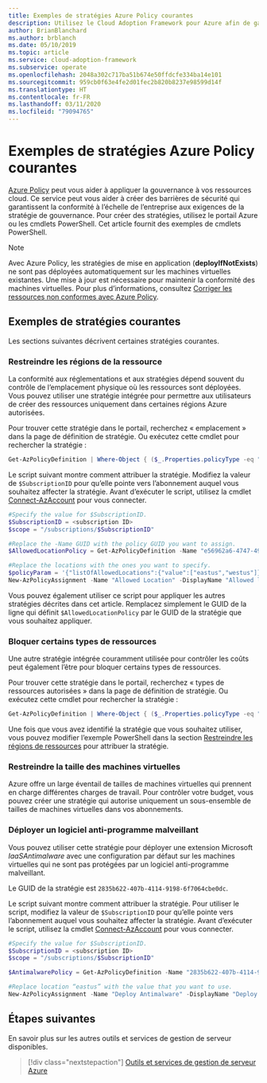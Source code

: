 ```yaml
---
title: Exemples de stratégies Azure Policy courantes
description: Utilisez le Cloud Adoption Framework pour Azure afin de garantir la conformité aux exigences des stratégies de gouvernance en créant des stratégies à l’aide d’applets de commande PowerShell.
author: BrianBlanchard
ms.author: brblanch
ms.date: 05/10/2019
ms.topic: article
ms.service: cloud-adoption-framework
ms.subservice: operate
ms.openlocfilehash: 2048a302c717ba51b674e50ffdcfe334ba14e101
ms.sourcegitcommit: 959cb0f63e4fe2d01fec2b820b8237e98599d14f
ms.translationtype: HT
ms.contentlocale: fr-FR
ms.lasthandoff: 03/11/2020
ms.locfileid: "79094765"
---
```

# <a name="common-azure-policy-examples"></a>Exemples de stratégies Azure Policy courantes

[Azure Policy](https://docs.microsoft.com/azure/governance/policy/overview) peut vous aider à appliquer la gouvernance à vos ressources cloud. Ce service peut vous aider à créer des barrières de sécurité qui garantissent la conformité à l’échelle de l’entreprise aux exigences de la stratégie de gouvernance. Pour créer des stratégies, utilisez le portail Azure ou les cmdlets PowerShell. Cet article fournit des exemples de cmdlets PowerShell.

> [!NOTE]
> Avec Azure Policy, les stratégies de mise en application (**deployIfNotExists**) ne sont pas déployées automatiquement sur les machines virtuelles existantes. Une mise à jour est nécessaire pour maintenir la conformité des machines virtuelles. Pour plus d’informations, consultez [Corriger les ressources non conformes avec Azure Policy](https://docs.microsoft.com/azure/governance/policy/how-to/remediate-resources).

## <a name="common-policy-examples"></a>Exemples de stratégies courantes

Les sections suivantes décrivent certaines stratégies courantes.

### <a name="restrict-resource-regions"></a>Restreindre les régions de la ressource

La conformité aux réglementations et aux stratégies dépend souvent du contrôle de l’emplacement physique où les ressources sont déployées. Vous pouvez utiliser une stratégie intégrée pour permettre aux utilisateurs de créer des ressources uniquement dans certaines régions Azure autorisées.

Pour trouver cette stratégie dans le portail, recherchez « emplacement » dans la page de définition de stratégie. Ou exécutez cette cmdlet pour rechercher la stratégie :

```powershell
Get-AzPolicyDefinition | Where-Object { ($_.Properties.policyType -eq "BuiltIn") -and ($_.Properties.displayName -like "*location*") }
```

Le script suivant montre comment attribuer la stratégie. Modifiez la valeur de `$SubscriptionID` pour qu’elle pointe vers l’abonnement auquel vous souhaitez affecter la stratégie. Avant d’exécuter le script, utilisez la cmdlet [Connect-AzAccount](https://docs.microsoft.com/powershell/module/az.accounts/connect-azaccount?view=azps-2.1.0) pour vous connecter.

```powershell
#Specify the value for $SubscriptionID.
$SubscriptionID = <subscription ID>
$scope = "/subscriptions/$SubscriptionID"

#Replace the -Name GUID with the policy GUID you want to assign.
$AllowedLocationPolicy = Get-AzPolicyDefinition -Name "e56962a6-4747-49cd-b67b-bf8b01975c4c"

#Replace the locations with the ones you want to specify.
$policyParam = '{"listOfAllowedLocations":{"value":["eastus","westus"]}}'
New-AzPolicyAssignment -Name "Allowed Location" -DisplayName "Allowed locations for resource creation" -Scope $scope -PolicyDefinition $AllowedLocationPolicy -Location eastus -PolicyParameter $policyparam
```

Vous pouvez également utiliser ce script pour appliquer les autres stratégies décrites dans cet article. Remplacez simplement le GUID de la ligne qui définit `$AllowedLocationPolicy` par le GUID de la stratégie que vous souhaitez appliquer.

### <a name="block-certain-resource-types"></a>Bloquer certains types de ressources

Une autre stratégie intégrée couramment utilisée pour contrôler les coûts peut également l’être pour bloquer certains types de ressources.

Pour trouver cette stratégie dans le portail, recherchez « types de ressources autorisées » dans la page de définition de stratégie. Ou exécutez cette cmdlet pour rechercher la stratégie :

```powershell
Get-AzPolicyDefinition | Where-Object { ($_.Properties.policyType -eq "BuiltIn") -and ($_.Properties.displayName -like "*allowed resource types") }
```

Une fois que vous avez identifié la stratégie que vous souhaitez utiliser, vous pouvez modifier l’exemple PowerShell dans la section [Restreindre les régions de ressources](#restrict-resource-regions) pour attribuer la stratégie.

### <a name="restrict-vm-size"></a>Restreindre la taille des machines virtuelles

Azure offre un large éventail de tailles de machines virtuelles qui prennent en charge différentes charges de travail. Pour contrôler votre budget, vous pouvez créer une stratégie qui autorise uniquement un sous-ensemble de tailles de machines virtuelles dans vos abonnements.

### <a name="deploy-antimalware"></a>Déployer un logiciel anti-programme malveillant

Vous pouvez utiliser cette stratégie pour déployer une extension Microsoft *IaaSAntimalware* avec une configuration par défaut sur les machines virtuelles qui ne sont pas protégées par un logiciel anti-programme malveillant.

Le GUID de la stratégie est `2835b622-407b-4114-9198-6f7064cbe0dc`.

Le script suivant montre comment attribuer la stratégie. Pour utiliser le script, modifiez la valeur de `$SubscriptionID` pour qu’elle pointe vers l’abonnement auquel vous souhaitez affecter la stratégie. Avant d’exécuter le script, utilisez la cmdlet [Connect-AzAccount](https://docs.microsoft.com/powershell/module/az.accounts/connect-azaccount?view=azps-2.1.0) pour vous connecter.

```powershell
#Specify the value for $SubscriptionID.
$SubscriptionID = <subscription ID>
$scope = "/subscriptions/$SubscriptionID"

$AntimalwarePolicy = Get-AzPolicyDefinition -Name "2835b622-407b-4114-9198-6f7064cbe0dc"

#Replace location “eastus” with the value that you want to use.
New-AzPolicyAssignment -Name "Deploy Antimalware" -DisplayName "Deploy default Microsoft IaaSAntimalware extension for Windows Server" -Scope $scope -PolicyDefinition $AntimalwarePolicy -Location eastus –AssignIdentity

```

## <a name="next-steps"></a>Étapes suivantes

En savoir plus sur les autres outils et services de gestion de serveur disponibles.

> [!div class="nextstepaction"]
> [Outils et services de gestion de serveur Azure](./tools-services.md)
